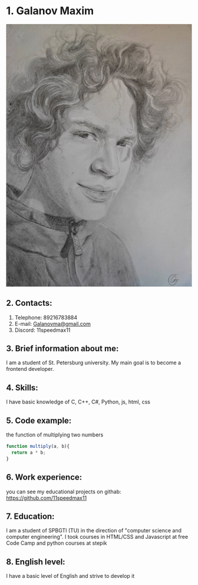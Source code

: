 # 1. Galanov Maxim
![my photo](/Myphoto.jpg)
## 2. Contacts: 
1. Telephone: 89216783884
2. E-mail: Galanovma@gmail.com
3. Discord: 11speedmax11
## 3. Brief information about me: 
I am a student of St. Petersburg university. My main goal is to become a frontend developer.
## 4. Skills:
I have basic knowledge of C, C++, C#, Python, js, html, css
## 5. Code example:
the function of multiplying two numbers
```javascript
function multiply(a, b){
  return a * b;
}
```
## 6. Work experience:
you can see my educational projects on githab: https://github.com/11speedmax11
## 7. Education:
I am a student of SPBGTI (TU) in the direction of "computer science and computer engineering".
I took courses in HTML/CSS and Javascript at free Code Camp and python courses at stepik
## 8. English level:
I have a basic level of English and strive to develop it
